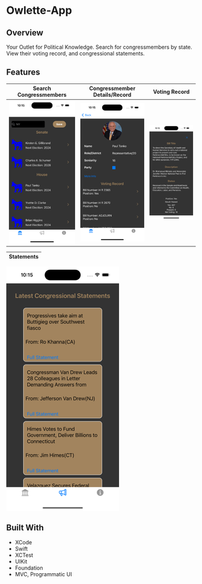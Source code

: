 # Owlette-App

## Overview

Your Outlet for Political Knowledge. Search for congressmembers by state. View their voting record, and congressional statements.

## Features 

Search Congressmembers | Congressmember Details/Record | Voting Record          
---------------------- | ----------------------------- | -----------------------   
![Search](Owlette-App/Owlette-App/Assets.xcassets/AppFeatureImages/Owlette-Search.png) | ![Details](Owlette-App/Owlette-App/Assets.xcassets/AppFeatureImages/Owlette-MemberAndRecord.png) | ![Voting](Owlette-App/Owlette-App/Assets.xcassets/AppFeatureImages/Owlette-RecordDetails.png)


Statements |
---------- |
![Statements](Owlette-App/Owlette-App/Assets.xcassets/AppFeatureImages/Owlette-Statements.png)

## Built With

* XCode
* Swift
* XCTest
* UIKit
* Foundation
* MVC, Programmatic UI
